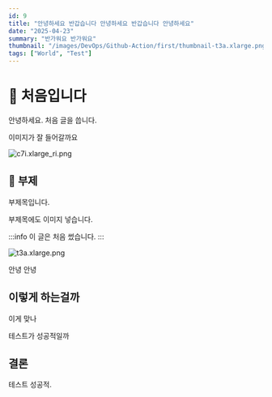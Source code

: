 ```yaml
---
id: 9
title: "안녕하세요 반갑습니다 안녕하세요 반갑습니다 안녕하세요"
date: "2025-04-23"
summary: "반가워요 반가워요"
thumbnail: "/images/DevOps/Github-Action/first/thumbnail-t3a.xlarge.png"
tags: ["World", "Test"]
---
```


# 🎨 처음입니다

안녕하세요. 처음 글을 씁니다.

이미지가 잘 들어갈까요

![c7i.xlarge_ri.png](/images/DevOps/Github-Action/first/c5ec0597-1b88-49b3-a443-2e58c95b7e3d-c7i.xlarge_ri.png)

## 🎨 부제

부제목입니다.

부제목에도 이미지 넣습니다.

:::info
이 글은 처음 썼습니다.
:::

![t3a.xlarge.png](/images/DevOps/Github-Action/first/80b8d77f-5d3f-4ba4-b268-e84f152e8bf9-t3a.xlarge.png)

안녕
안녕

## 이렇게 하는걸까

이게 맞나

테스트가 성공적일까

## 결론

테스트 성공적.
